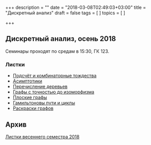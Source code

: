 +++
description = ""
date = "2018-03-08T02:49:03+03:00"
title = "Дискретный анализ"
draft = false
tags = [
]
topics = [
]

+++

## Дискретный анализ, осень 2018

Семинары проходят по средам в 15:30, ГК 123.

### Листки

- [Подсчёт и комбинаторные тождества](2018-fall/1.pdf)
- [Асимптотики](2018-fall/2.pdf)
- [Перечисление деревьев](2018-fall/3.pdf)
- [Графы с точностью до изоморфизма](2018-fall/4.pdf)
- [Плоские графы](2018-fall/5.pdf)
- [Гамильтоновы пути и циклы](2018-fall/6.pdf)
- [Раскраски графов](2018-fall/7.pdf)

## Архив

[Листки весеннего семестра 2018](2018-spring)
